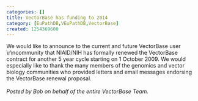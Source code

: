 ```yaml
---
categories: []
title: VectorBase has funding to 2014
category: [EuPathDB,VEuPathDB,VectorBase]
created: 1254369600
---
```

We would like to announce to the current and future VectorBase user  \r\ncommunity that NIAID/NIH has formally renewed the VectorBase contract  for another 5 year cycle starting on 1 October 2009.  We would  especially like to thank the many members of the genomics and vector biology communities who provided letters and email messages endorsing the VectorBase renewal proposal.
<br><br>
<i>Posted by Bob on behalf of the entire VectorBase Team.</i>
